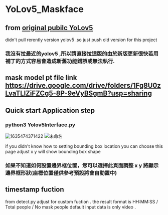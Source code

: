 # YoLov5_Maskface


## from [original pubilc YoLov5](https://github.com/ultralytics/yolov5) 

  didn't pull rerently version yolov5 .so just push old version for this project 
  ### 我沒有拉最近的yolov5 ,所以請直接拉這版的由於新版更新很快若用補丁的方式容易會造成新舊功能錯誤或無法執行.

## mask model pt file link https://drive.google.com/drive/folders/1Fg8U0zLvaTLlZiFZCg5-8P-9eVyBSgmB?usp=sharing



## Quick start Application step 
  ### python3 Yolov5Interface.py
  
  
![1635474371422](https://user-images.githubusercontent.com/45279761/139363747-b998d8e8-0133-409c-95a6-fcd03f48188e.jpg)
![未命名](https://user-images.githubusercontent.com/45279761/140842203-1b2b7c08-532e-42bc-981e-1da6bab5ab3d.png)

  if you didn't know how to setting bounding box location you can choose this page adjust x y will show bounding box shape

  ### 如果不知道如何設置邊界框位置，您可以選擇此頁面調整 x y 將顯示邊界框形狀(座標位置僅供參考預設將會自動置中)
## timestamp fuction

 from detect.py adjust for custom fuction .
 the result format is HH:MM:SS / Total people / No mask people
 default input data is only video . 
